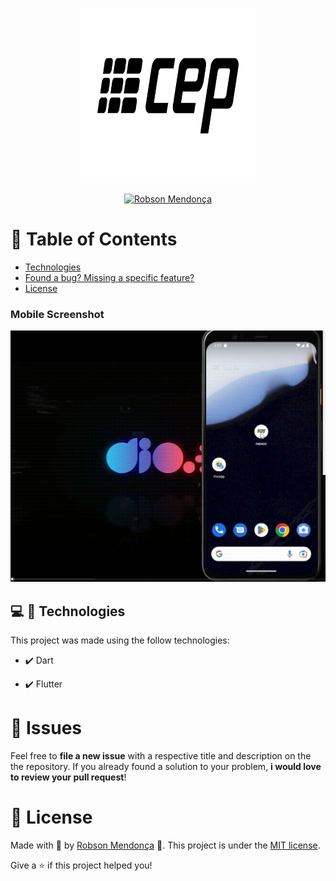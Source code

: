<!-- Logo -->
<p align="center">
   <img src="playstore.png" alt="CEP" width="280"/>
</p>


<p align="center">	
   <a href="https://www.linkedin.com/in/robsonamendonca/">
      <img alt="Robson Mendonça" src="https://img.shields.io/badge/-robsonamendonca-8257E5?style=flat&logo=Linkedin&logoColor=white" />
   </a>

</p>


# :pushpin: Table of Contents

* [Technologies](#computer-technologies)
* [Found a bug? Missing a specific feature?](#bug-issues)
* [License](#closed_book-license)


### Mobile Screenshot
<div align="center">
   <img src="cep_app.gif" width="1000">
</div>   

## :computer: 🚀 Technologies
This project was made using the follow technologies:

- ✔️ Dart

- ✔️ Flutter

# :bug: Issues

Feel free to **file a new issue** with a respective title and description on the the repository. If you already found a solution to your problem, **i would love to review your pull request**!

# :closed_book: License

Made with 💜 by [Robson Mendonça](https://github.com/robsonamendonca) 🚀.
This project is under the [MIT license](./LICENSE.txt).

Give a ⭐️ if this project helped you!